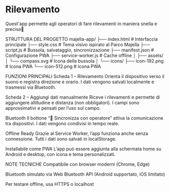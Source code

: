 # Rilevamento
Quest'app permette agli operatori di fare rilevamenti in maniera snella e precisa🧭

STRUTTURA DEL PROGETTO 
majella-app/
├── index.html              # Interfaccia principale
├── style.css              # Tema visivo ispirato al Parco Majella
├── script.js              # Bussola, salvataggio, sincronizzazione
├── manifest.json          # Configurazione PWA
├── service-worker.js      # Cache offline 
│
├── assets/
│   └── compass.svg        # Icona della bussola
│
└── icons/
    ├── icon-192.png       # Icona PWA
    └── icon-512.png       # Icona PWA

FUNZIONI PRINCIPALI 
Scheda 1 – Rilevamento Orienta il dispositivo verso il suono e registra direzione e orario. I dati vengono salvati localmente e trasmessi via Bluetooth.

Scheda 2 – Aggiungi dati manualmente Riceve i rilevamenti e permette di aggiungere altitudine e distanza (non obbligatori). I campi sono approssimativi e pensati per l’uso sul campo.

Bluetooth Il bottone “📡 Sincronizza con operatore” attiva la comunicazione tra dispositivi. I dati vengono condivisi in tempo reale.

Offline Ready Grazie al Service Worker, l’app funziona anche senza connessione. Tutti i dati sono salvati in localStorage.

Installabile come PWA L’app può essere aggiunta alla schermata home su Android e desktop, con icona e tema personalizzati.

NOTE TECNICHE 
Compatibile con browser moderni (Chrome, Edge)

Bluetooth simulato via Web Bluetooth API (Android supportato, iOS limitato)

Per testare offline, usa HTTPS o localhost
